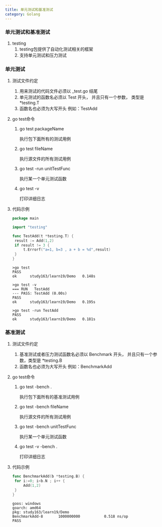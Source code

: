 ```yaml
---
title: 单元测试和基准测试
category: Golang
---
```




### 单元测试和基准测试

1. testing
   1. testing包提供了自动化测试相关的框架
   2. 支持单元测试和压力测试

### 单元测试

1. 测试文件约定

   1. 用来测试的代码文件必须以 _test.go 结尾
   2. 单元测试的函数名必须以 Test 开头， 并且只有一个参数， 类型是 *testing.T
   3. 函数名也必须为大写开头 例如：TestAdd

2. go test命令

   1. go test packageName

      执行包下面所有的测试用例

   2. go test fileName

      执行源文件的所有测试用例

   3. go test -run unitTestFunc

      执行某一个单元测试函数

   4. go test -v

      打印详细日志

3. 代码示例

   ```go
   package main
   
   import "testing"
   
   func TestAdd(t *testing.T) {
   	result := Add(1,2)
   	if result != 3 {
   		t.Errorf("a=1, b=3 , a + b = %d",result)
   	}
   }
   ```

   ```
   >go test
   PASS
   ok      study163/learn19/Demo   0.148s
   
   >go test -v
   === RUN   TestAdd
   --- PASS: TestAdd (0.00s)
   PASS
   ok      study163/learn19/Demo   0.195s
   
   >go test -run TestAdd
   PASS
   ok      study163/learn19/Demo   0.181s
   
   ```

   

### 基准测试

1. 测试文件约定

   1. 基准测试或者压力测试函数名必须以 Benchmark 开头， 并且只有一个参数，类型是 *testing.B
   2. 函数名也必须为大写开头 例如：BenchmarkAdd

2. go test命令

   1. go test -bench .

      执行包下面所有的基准测试用例

   2. go test -bench fileName

      执行源文件的所有测试用例

   3. go test -bench unitTestFunc

      执行某一个单元测试函数

   4. go test -v -bench .

      打印详细日志

3. 代码示例

   ```go
   func BenchmarkAdd(b *testing.B) {
   	for i:=0; i<b.N ; i++ {
   		Add(1,2)
   	}
   }
   ```

   ```
   goos: windows
   goarch: amd64
   pkg: study163/learn19/Demo
   BenchmarkAdd-8   	1000000000	         0.518 ns/op
   PASS
   ```

   